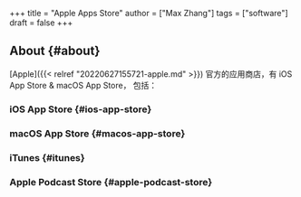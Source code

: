 +++
title = "Apple Apps Store"
author = ["Max Zhang"]
tags = ["software"]
draft = false
+++

## About {#about}

[Apple]({{< relref "20220627155721-apple.md" >}}) 官方的应用商店，有 iOS App Store &amp; macOS App Store，
包括：


### iOS App Store {#ios-app-store}


### macOS App Store {#macos-app-store}


### iTunes {#itunes}


### Apple Podcast Store {#apple-podcast-store}
